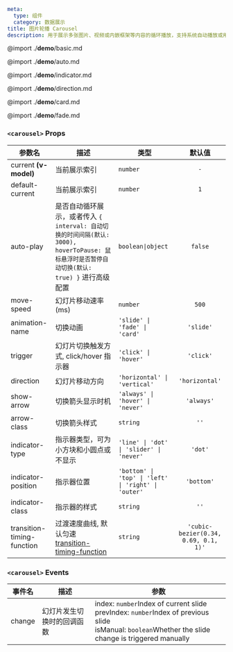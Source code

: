 ```yaml
meta:
  type: 组件
  category: 数据展示
title: 图片轮播 Carousel
description: 用于展示多张图片、视频或内嵌框架等内容的循环播放，支持系统自动播放或用户手动切换。
```

@import ./__demo__/basic.md

@import ./__demo__/auto.md

@import ./__demo__/indicator.md

@import ./__demo__/direction.md

@import ./__demo__/card.md

@import ./__demo__/fade.md


### `<carousel>` Props

|参数名|描述|类型|默认值|
|---|---|---|:---:|
|current **(v-model)**|当前展示索引|`number`|`-`|
|default-current|当前展示索引|`number`|`1`|
|auto-play|是否自动循环展示，或者传入 `{ interval: 自动切换的时间间隔(默认: 3000), hoverToPause: 鼠标悬浮时是否暂停自动切换(默认: true) }` 进行高级配置|`boolean\|object`|`false`|
|move-speed|幻灯片移动速率(ms)|`number`|`500`|
|animation-name|切换动画|`'slide' \| 'fade' \| 'card'`|`'slide'`|
|trigger|幻灯片切换触发方式, click/hover 指示器|`'click' \| 'hover'`|`'click'`|
|direction|幻灯片移动方向|`'horizontal' \| 'vertical'`|`'horizontal'`|
|show-arrow|切换箭头显示时机|`'always' \| 'hover' \| 'never'`|`'always'`|
|arrow-class|切换箭头样式|`string`|`''`|
|indicator-type|指示器类型，可为小方块和小圆点或不显示|`'line' \| 'dot' \| 'slider' \| 'never'`|`'dot'`|
|indicator-position|指示器位置|`'bottom' \| 'top' \| 'left' \| 'right' \| 'outer'`|`'bottom'`|
|indicator-class|指示器的样式|`string`|`''`|
|transition-timing-function|过渡速度曲线, 默认匀速 [transition-timing-function](https://developer.mozilla.org/zh-CN/docs/Web/CSS/transition-timing-function)|`string`|`'cubic-bezier(0.34, 0.69, 0.1, 1)'`|
### `<carousel>` Events

|事件名|描述|参数|
|---|---|---|
|change|幻灯片发生切换时的回调函数|index: `number`Index of current slide<br>prevIndex: `number`Index of previous slide<br>isManual: `boolean`Whether the slide change is triggered manually|


